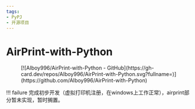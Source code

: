 ```yaml
---
tags:
- PyPJ
- 开源项目
---
```


# AirPrint-with-Python

<figure markdown>
[![AIboy996/AirPrint-with-Python - GitHub](https://gh-card.dev/repos/AIboy996/AirPrint-with-Python.svg?fullname=)](https://github.com/AIboy996/AirPrint-with-Python)
</figure>


!!! failure
    完成初步开发（虚拟打印机注册，在windows上工作正常），airprint部分暂未实现，暂时搁置。
